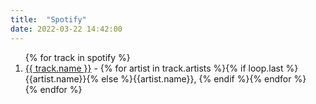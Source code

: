 ```yaml
---
title:  "Spotify"
date: 2022-03-22 14:42:00
---
```


<ol>
{% for track in spotify %}

<li>
<a  href='{{track.external_urls.spotify}}'>{{ track.name }}</a> - 
<span>{% for artist in track.artists %}{% if loop.last %}{{artist.name}}{% else %}{{artist.name}}, {% endif %}{% endfor %}</span>
</li>
{% endfor %}
</ol>

